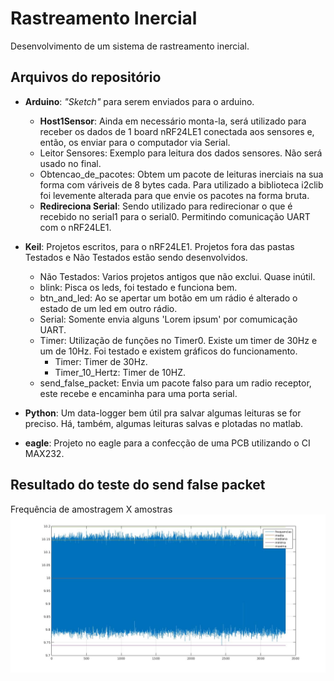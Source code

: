 # Rastreamento Inercial
Desenvolvimento de um sistema de rastreamento inercial.

## Arquivos do repositório

* **Arduino**: *"Sketch"*  para serem enviados para o arduino.
    * **Host1Sensor**: Ainda em necessário monta-la, será utilizado para receber os dados de 1 board nRF24LE1 conectada aos sensores e, então, os enviar para o computador via Serial.
    * Leitor Sensores: Exemplo para leitura dos dados sensores. Não será usado no final.
    * Obtencao_de_pacotes: Obtem um pacote de leituras inerciais na sua forma com váriveis de 8 bytes cada. Para utilizado a biblioteca i2clib foi levemente alterada para que envie os pacotes na forma bruta.
    * **Redireciona Serial**: Sendo utilizado para redirecionar o que é recebido no serial1 para o serial0. Permitindo comunicação UART com o nRF24LE1.
* **Keil**: Projetos escritos, para o nRF24LE1. Projetos fora das pastas Testados e Não Testados estão sendo desenvolvidos.
    * Não Testados: Varios projetos antigos que não exclui. Quase inútil.
    * blink: Pisca os leds, foi testado e funciona bem.
    * btn_and_led: Ao se apertar um botão em um rádio é alterado o estado de um led em outro rádio.
    * Serial: Somente envia alguns 'Lorem ipsum' por comumicação UART.
    * Timer: Utilização de funções no Timer0. Existe um timer de 30Hz e um de 10Hz. Foi testado e existem gráficos do funcionamento.
        * Timer: Timer de 30Hz.
        * Timer_10_Hertz: Timer de 10HZ.
    * send_false_packet: Envia um pacote falso para um radio receptor, este recebe e encaminha para uma porta serial.

* **Python**: Um data-logger bem útil pra salvar algumas leituras se for preciso. Há, também, algumas leituras salvas e plotadas no matlab.

* **eagle**: Projeto no eagle para a confecção de uma PCB utilizando o CI MAX232.

## Resultado do teste do send false packet
Frequência de amostragem X amostras
![](Keil/Testados/Timer/Resultados/resultados_timer_sem_fio.jpg)
